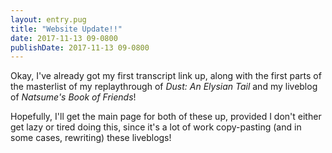 ```yaml
---
layout: entry.pug
title: "Website Update!!"
date: 2017-11-13 09-0800
publishDate: 2017-11-13 09-0800
---
```


Okay, I've already got my first transcript link up, along with the first parts of the masterlist of my replaythrough of *Dust: An Elysian Tail* and my liveblog of *Natsume's Book of Friends*!

Hopefully, I'll get the main page for both of these up, provided I don't either get lazy or tired doing this, since it's a lot of work copy-pasting (and in some cases, rewriting) these liveblogs!
